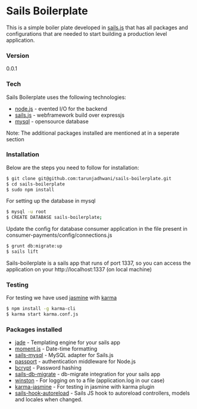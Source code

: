 # Sails Boilerplate

This is a simple boiler plate developed in [sails.js](http://sailsjs.org/) that has all packages and configurations that are needed to start building a production level application.

### Version
0.0.1

### Tech

Sails Boilerplate uses the following technologies:

* [node.js](https://nodejs.org/en/) - evented I/O for the backend
* [sails.js](http://sailsjs.org/) - webframework build over expressjs
* [mysql](https://www.mysql.com/) - opensource database

Note: The additional packages installed are mentioned at in a seperate section

### Installation

Below are the steps you need to follow for installation:

```sh
$ git clone git@github.com:tarunjadhwani/sails-boilerplate.git
$ cd sails-boilerplate
$ sudo npm install
```
For setting up the database in mysql

```sh
$ mysql -u root
$ CREATE DATABASE sails-boilerplate;
```

Update the config for database consumer application in the file present in
consumer-payments/config/connections.js

```sh
$ grunt db:migrate:up
$ sails lift
```

Sails-boilerplate is a sails app that runs of port 1337, so you can access the application on your http://localhost:1337 (on local machine)


### Testing

For testing we have used [jasmine](http://jasmine.github.io/2.0/introduction.html) with [karma](http://karma-runner.github.io/)

```sh
$ npm install -g karma-cli
$ karma start karma.conf.js
```


### Packages installed

* [jade](http://jade-lang.com/) - Templating engine for your sails app
* [moment.js](http://momentjs.com/) - Date-time formatting
* [sails-mysql](https://github.com/balderdashy/sails-mysql) - MySQL adapter for Sails.js
* [passport](http://passportjs.org/) - authentication middleware for Node.js
* [bcrypt](https://www.npmjs.com/package/bcrypt) - Password hashing
* [sails-db-migrate](https://github.com/building5/sails-db-migrate) - db-migrate integration for your sails app
* [winston](https://github.com/winstonjs/winston) - For logging on to a file (application.log in our case)
* [karma-jasmine](https://github.com/karma-runner/karma-jasmine) - For testing in jasmine with karma plugin
* [sails-hook-autoreload](https://github.com/sgress454/sails-hook-autoreload) - Sails JS hook to autoreload controllers, models and locales when changed.


